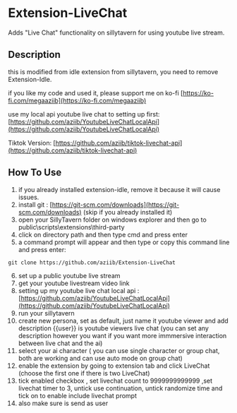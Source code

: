 # Extension-LiveChat
Adds "Live Chat" functionality on sillytavern for using youtube live stream.

## Description
this is modified from idle extension from sillytavern, you need to remove Extension-Idle.

if you like my code and used it, please support me on ko-fi [https://ko-fi.com/megaaziib](https://ko-fi.com/megaaziib)

use my local api youtube live chat to setting up first: [https://github.com/aziib/YoutubeLiveChatLocalApi](https://github.com/aziib/YoutubeLiveChatLocalApi)

Tiktok Version: [https://github.com/aziib/tiktok-livechat-api](https://github.com/aziib/tiktok-livechat-api)

## How To Use
1. if you already installed extension-idle, remove it because it will cause issues.
2. install git : [https://git-scm.com/downloads](https://git-scm.com/downloads) (skip if you already installed it)
3. open your SillyTavern folder on windows explorer and then go to public\scripts\extensions\third-party 
4. click on directory path and then type cmd and press enter
5. a command prompt will appear and then type or copy this command line and press enter:
```git
git clone https://github.com/aziib/Extension-LiveChat
```
6. set up a public youtube live stream
7. get your youtube livestream video link
8. setting up my youtube live chat local api : [https://github.com/aziib/YoutubeLiveChatLocalApi](https://github.com/aziib/YoutubeLiveChatLocalApi)
9. run your sillytavern
10. create new persona, set as default, just name it youtube viewer and add description {{user}} is youtube viewers live chat (you can set any description however you want if you want more immmersive interaction between live chat and the ai)
11. select your ai character ( you can use single character or group chat, both are working and can use auto mode on group chat)
12. enable the extension by going to extension tab and click LiveChat (choose the first one if there is two LiveChat)
13. tick enabled checkbox , set livechat count to 9999999999999 ,set livechat timer to 3, untick use continuation, untick randomize time and tick on to enable include livechat prompt
14. also make sure is send as user

